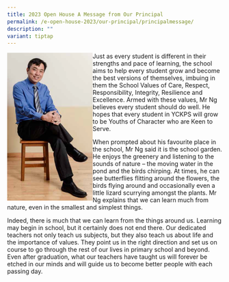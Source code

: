 ```yaml
---
title: 2023 Open House A Message from Our Principal
permalink: /e-open-house-2023/our-principal/principalmessage/
description: ""
variant: tiptap
---
```

<img src="/images/Mr%20Ng%20Aik%20Boon_01.png" style="width:200px;height:auto;" align="left">

Just as every student is different in their strengths and pace of learning, the school aims to help every student grow and become the best versions of themselves, imbuing in them the School Values of Care, Respect, Responsibility, Integrity, Resilience and Excellence. Armed with these values, Mr Ng believes every student should do well. He hopes that every student in YCKPS will grow to be Youths of Character who are Keen to Serve.

When prompted about his favourite place in the school, Mr Ng said it is the school garden. He enjoys the greenery and listening to the sounds of nature – the moving water in the pond and the birds chirping. At times, he can see butterflies flitting around the flowers, the birds flying around and occasionally even a little lizard scurrying amongst the plants. Mr Ng explains that we can learn much from nature, even in the smallest and simplest things.

Indeed, there is much that we can learn from the things around us. Learning may begin in school, but it certainly does not end there. Our dedicated teachers not only teach us subjects, but they also teach us about life and the importance of values. They point us in the right direction and set us on course to go through the rest of our lives in primary school and beyond. Even after graduation, what our teachers have taught us will forever be etched in our minds and will guide us to become better people with each passing day.